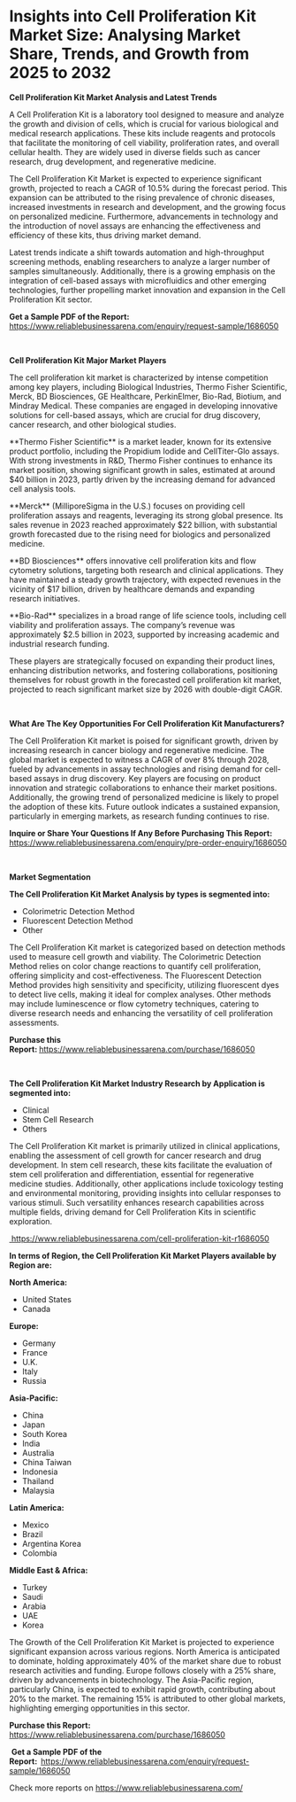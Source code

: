 <p><h1>Insights into Cell Proliferation Kit Market Size: Analysing Market Share, Trends, and Growth from 2025 to 2032</h1></p><p><strong>Cell Proliferation Kit Market Analysis and Latest Trends</strong></p>
<p><p>A Cell Proliferation Kit is a laboratory tool designed to measure and analyze the growth and division of cells, which is crucial for various biological and medical research applications. These kits include reagents and protocols that facilitate the monitoring of cell viability, proliferation rates, and overall cellular health. They are widely used in diverse fields such as cancer research, drug development, and regenerative medicine.</p><p>The Cell Proliferation Kit Market is expected to experience significant growth, projected to reach a CAGR of 10.5% during the forecast period. This expansion can be attributed to the rising prevalence of chronic diseases, increased investments in research and development, and the growing focus on personalized medicine. Furthermore, advancements in technology and the introduction of novel assays are enhancing the effectiveness and efficiency of these kits, thus driving market demand.</p><p>Latest trends indicate a shift towards automation and high-throughput screening methods, enabling researchers to analyze a larger number of samples simultaneously. Additionally, there is a growing emphasis on the integration of cell-based assays with microfluidics and other emerging technologies, further propelling market innovation and expansion in the Cell Proliferation Kit sector.</p></p>
<p><strong>Get a Sample PDF of the Report:&nbsp;</strong> <a href="https://www.reliablebusinessarena.com/enquiry/request-sample/1686050?utm_campaign=3019&utm_medium=2&utm_source=Github&utm_content=ia&utm_term=04032025&utm_id=cell-proliferation-kit">https://www.reliablebusinessarena.com/enquiry/request-sample/1686050</a></p>
<p>&nbsp;</p>
<p><strong>Cell Proliferation Kit Major Market Players</strong></p>
<p><p>The cell proliferation kit market is characterized by intense competition among key players, including Biological Industries, Thermo Fisher Scientific, Merck, BD Biosciences, GE Healthcare, PerkinElmer, Bio-Rad, Biotium, and Mindray Medical. These companies are engaged in developing innovative solutions for cell-based assays, which are crucial for drug discovery, cancer research, and other biological studies.</p><p>**Thermo Fisher Scientific** is a market leader, known for its extensive product portfolio, including the Propidium Iodide and CellTiter-Glo assays. With strong investments in R&D, Thermo Fisher continues to enhance its market position, showing significant growth in sales, estimated at around $40 billion in 2023, partly driven by the increasing demand for advanced cell analysis tools.</p><p>**Merck** (MilliporeSigma in the U.S.) focuses on providing cell proliferation assays and reagents, leveraging its strong global presence. Its sales revenue in 2023 reached approximately $22 billion, with substantial growth forecasted due to the rising need for biologics and personalized medicine.</p><p>**BD Biosciences** offers innovative cell proliferation kits and flow cytometry solutions, targeting both research and clinical applications. They have maintained a steady growth trajectory, with expected revenues in the vicinity of $17 billion, driven by healthcare demands and expanding research initiatives.</p><p>**Bio-Rad** specializes in a broad range of life science tools, including cell viability and proliferation assays. The company’s revenue was approximately $2.5 billion in 2023, supported by increasing academic and industrial research funding.</p><p>These players are strategically focused on expanding their product lines, enhancing distribution networks, and fostering collaborations, positioning themselves for robust growth in the forecasted cell proliferation kit market, projected to reach significant market size by 2026 with double-digit CAGR.</p></p>
<p>&nbsp;</p>
<p><strong>What Are The Key Opportunities For Cell Proliferation Kit Manufacturers?</strong></p>
<p><p>The Cell Proliferation Kit market is poised for significant growth, driven by increasing research in cancer biology and regenerative medicine. The global market is expected to witness a CAGR of over 8% through 2028, fueled by advancements in assay technologies and rising demand for cell-based assays in drug discovery. Key players are focusing on product innovation and strategic collaborations to enhance their market positions. Additionally, the growing trend of personalized medicine is likely to propel the adoption of these kits. Future outlook indicates a sustained expansion, particularly in emerging markets, as research funding continues to rise.</p></p>
<p><strong>Inquire or Share Your Questions If Any Before Purchasing This Report:</strong> <a href="https://www.reliablebusinessarena.com/enquiry/pre-order-enquiry/1686050?utm_campaign=3019&utm_medium=2&utm_source=Github&utm_content=ia&utm_term=04032025&utm_id=cell-proliferation-kit">https://www.reliablebusinessarena.com/enquiry/pre-order-enquiry/1686050</a></p>
<p>&nbsp;</p>
<p><strong>Market Segmentation</strong></p>
<p><strong>The Cell Proliferation Kit Market Analysis by types is segmented into:</strong></p>
<p><ul><li>Colorimetric Detection Method</li><li>Fluorescent Detection Method</li><li>Other</li></ul></p>
<p><p>The Cell Proliferation Kit market is categorized based on detection methods used to measure cell growth and viability. The Colorimetric Detection Method relies on color change reactions to quantify cell proliferation, offering simplicity and cost-effectiveness. The Fluorescent Detection Method provides high sensitivity and specificity, utilizing fluorescent dyes to detect live cells, making it ideal for complex analyses. Other methods may include luminescence or flow cytometry techniques, catering to diverse research needs and enhancing the versatility of cell proliferation assessments.</p></p>
<p><strong>Purchase this Report:&nbsp;</strong><a href="https://www.reliablebusinessarena.com/purchase/1686050?utm_campaign=3019&utm_medium=2&utm_source=Github&utm_content=ia&utm_term=04032025&utm_id=cell-proliferation-kit">https://www.reliablebusinessarena.com/purchase/1686050</a></p>
<p>&nbsp;</p>
<p><strong>The Cell Proliferation Kit Market Industry Research by Application is segmented into:</strong></p>
<p><ul><li>Clinical</li><li>Stem Cell Research</li><li>Others</li></ul></p>
<p><p>The Cell Proliferation Kit market is primarily utilized in clinical applications, enabling the assessment of cell growth for cancer research and drug development. In stem cell research, these kits facilitate the evaluation of stem cell proliferation and differentiation, essential for regenerative medicine studies. Additionally, other applications include toxicology testing and environmental monitoring, providing insights into cellular responses to various stimuli. Such versatility enhances research capabilities across multiple fields, driving demand for Cell Proliferation Kits in scientific exploration.</p></p>
<p><a href="https://www.reliablebusinessarena.com/cell-proliferation-kit-r1686050?utm_campaign=3019&utm_medium=2&utm_source=Github&utm_content=ia&utm_term=04032025&utm_id=cell-proliferation-kit">&nbsp;https://www.reliablebusinessarena.com/cell-proliferation-kit-r1686050</a></p>
<p><strong>In terms of Region, the Cell Proliferation Kit Market Players available by Region are:</strong></p>
<p>
    <p> <strong> North America: </strong>
        <ul>
            <li>United States</li>
            <li>Canada</li>
        </ul>
        </p> 
    <p> <strong> Europe: </strong>
        <ul>
            <li>Germany</li>
            <li>France</li>
            <li>U.K.</li>
            <li>Italy</li>
            <li>Russia</li>
        </ul>
        </p> 
    <p> <strong> Asia-Pacific: </strong>
        <ul>
            <li>China</li>
            <li>Japan</li>
            <li>South Korea</li>
            <li>India</li>
            <li>Australia</li>
            <li>China Taiwan</li>
            <li>Indonesia</li>
            <li>Thailand</li>
            <li>Malaysia</li>
        </ul>
        </p> 
    <p> <strong> Latin America: </strong>
        <ul>
            <li>Mexico</li>
            <li>Brazil</li>
            <li>Argentina Korea</li>
            <li>Colombia</li>
        </ul>
        </p> 
    <p> <strong> Middle East & Africa: </strong>
        <ul>
            <li>Turkey</li>
            <li>Saudi</li>
            <li>Arabia</li>
            <li>UAE</li>
            <li>Korea</li>
        </ul>
    </p>
    </p>
<p><p>The Growth of the Cell Proliferation Kit Market is projected to experience significant expansion across various regions. North America is anticipated to dominate, holding approximately 40% of the market share due to robust research activities and funding. Europe follows closely with a 25% share, driven by advancements in biotechnology. The Asia-Pacific region, particularly China, is expected to exhibit rapid growth, contributing about 20% to the market. The remaining 15% is attributed to other global markets, highlighting emerging opportunities in this sector.</p></p>
<p><strong>Purchase this Report: </strong><a href="https://www.reliablebusinessarena.com/purchase/1686050?utm_campaign=3019&utm_medium=2&utm_source=Github&utm_content=ia&utm_term=04032025&utm_id=cell-proliferation-kit">https://www.reliablebusinessarena.com/purchase/1686050</a></p>
<p>&nbsp;<strong>Get a Sample PDF of the Report:&nbsp;&nbsp;</strong><a href="https://www.reliablebusinessarena.com/enquiry/request-sample/1686050?utm_campaign=3019&utm_medium=2&utm_source=Github&utm_content=ia&utm_term=04032025&utm_id=cell-proliferation-kit">https://www.reliablebusinessarena.com/enquiry/request-sample/1686050</a></p>
<p><strong></strong></p>
<p>Check more reports on <a href="https://www.reliablebusinessarena.com/?utm_campaign=3019&utm_medium=2&utm_source=Github&utm_content=ia&utm_term=04032025&utm_id=cell-proliferation-kit">https://www.reliablebusinessarena.com/</a></p>
